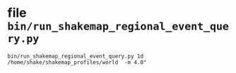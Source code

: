 # file `bin/run_shakemap_regional_event_query.py` 

```
bin/run_shakemap_regional_event_query.py 1d /home/shake/shakemap_profiles/world  -m 4.0"
```
